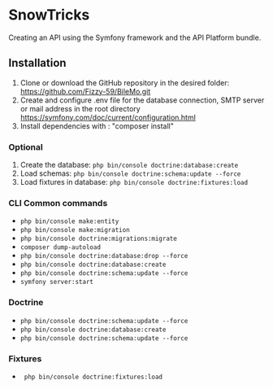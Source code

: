 # SnowTricks

Creating an API using the Symfony framework and the API Platform bundle.

## Installation

1. Clone or download the GitHub repository in the desired folder: https://github.com/Fizzy-59/BileMo.git
2. Create and configure .env file for the database connection, SMTP server or mail address in the root directory
   https://symfony.com/doc/current/configuration.html
3. Install dependencies with : "composer install"

### Optional
1. Create the database: `php bin/console doctrine:database:create`
2. Load schemas: `php bin/console doctrine:schema:update --force`
3. Load fixtures in database: `php bin/console doctrine:fixtures:load`

### CLI Common commands

- `php bin/console make:entity`
- `php bin/console make:migration`
- `php bin/console doctrine:migrations:migrate`
- `composer dump-autoload`
- `php bin/console doctrine:database:drop --force`
- `php bin/console doctrine:database:create`
- `php bin/console doctrine:schema:update --force`
- `symfony server:start`

### Doctrine
- `php bin/console doctrine:schema:update --force`
- `php bin/console doctrine:database:create`
- `php bin/console doctrine:schema:update --force`

### Fixtures
-  ` php bin/console doctrine:fixtures:load`